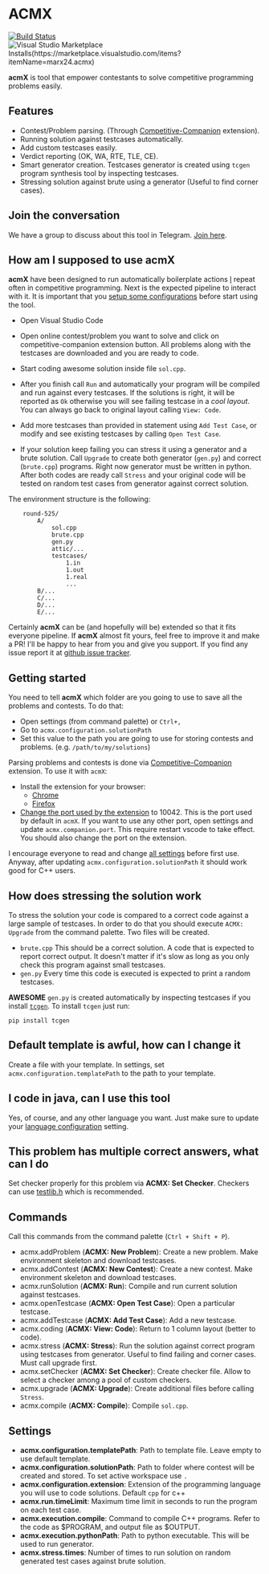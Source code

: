 # ACMX

[![Build Status](https://dev.azure.com/mfornet94/acmX/_apis/build/status/mfornet.acmx?branchName=master)](https://dev.azure.com/mfornet94/acmX/_build/latest?definitionId=1&branchName=master) ![Visual Studio Marketplace Installs(https://marketplace.visualstudio.com/items?itemName=marx24.acmx)](https://img.shields.io/visual-studio-marketplace/i/marx24.acmx)

**acmX** is tool that empower contestants to solve competitive programming problems easily.

## Features

* Contest/Problem parsing. (Through [Competitive-Companion](https://github.com/jmerle/competitive-companion) extension).
* Running solution against testcases automatically.
* Add custom testcases easily.
* Verdict reporting (OK, WA, RTE, TLE, CE).
* Smart generator creation. Testcases generator is created using `tcgen` program synthesis tool by inspecting testcases.
* Stressing solution against brute using a generator (Useful to find corner cases).

## Join the conversation

We have a group to discuss about this tool in Telegram. [Join here](https://t.me/acm_x).

## How am I supposed to use **acmX**

**acmX** have been designed to run automatically boilerplate actions [I](https://codeforces.com/profile/marX) repeat often in competitive programming. Next is the expected pipeline to interact with it. It is important that you [setup some configurations](#getting-started) before start using the tool.

* Open Visual Studio Code

* Open online contest/problem you want to solve and click on competitive-companion extension button. All problems along with the testcases are downloaded and you are ready to code.

* Start coding awesome solution inside file `sol.cpp`.

* After you finish call `Run` and automatically your program will be compiled and run against every testcases. If the solutions is right, it will be reported as `Ok` otherwise you will see failing testcase in a *cool layout*. You can always go back to original layout calling `View: Code`.

* Add more testcases than provided in statement using `Add Test Case`, or modify and see existing testcases by calling `Open Test Case`.

* If your solution keep failing you can stress it using a generator and a brute solution. Call `Upgrade` to create both generator (`gen.py`) and correct (`brute.cpp`) programs. Right now generator must be written in python. After both codes are ready call `Stress` and your original code will be tested on random test cases from generator against correct solution.

The environment structure is the following:

```file
    round-525/
        A/
            sol.cpp
            brute.cpp
            gen.py
            attic/...
            testcases/
                1.in
                1.out
                1.real
                ...
        B/...
        C/...
        D/...
        E/...
```

Certainly **acmX** can be (and hopefully will be) extended so that it fits everyone pipeline. If **acmX** almost fit yours, feel free to improve it and make a PR! I'll be happy to hear from you and give you support. If you find any issue report it at [github issue tracker](https://github.com/mfornet/acmx/issues).

## Getting started

You need to tell **acmX** which folder are you going to use to save all the problems and contests. To do that:

* Open settings (from command palette) or `Ctrl+,`
* Go to `acmx.configuration.solutionPath`
* Set this value to the path you are going to use for storing contests and problems. (e.g. `/path/to/my/solutions`)

Parsing problems and contests is done via [Competitive-Companion](https://github.com/jmerle/competitive-companion) extension. To use it with `acmX`:

* Install the extension for your browser:
  * [Chrome](https://chrome.google.com/webstore/detail/competitive-companion/cjnmckjndlpiamhfimnnjmnckgghkjbl)
  * [Firefox](https://addons.mozilla.org/en-US/firefox/addon/competitive-companion/)
* [Change the port used by the extension](https://github.com/jmerle/competitive-companion#custom-tools) to 10042. This is the port used by default in `acmX`. If you want to use any other port, open settings and update `acmx.companion.port`. This require restart vscode to take effect. You should also change the port on the extension.

I encourage everyone to read and change [all settings](#settings) before first use. Anyway, after updating `acmx.configuration.solutionPath` it should work good for C++ users.

## How does stressing the solution work

To stress the solution your code is compared to a correct code against a large sample of testcases. In order to do that you should execute `ACMX: Upgrade` from the command palette. Two files will be created.

* `brute.cpp` This should be a correct solution. A code that is expected to report correct output. It doesn't matter if it's slow as long as you only check this program against small testcases.
* `gen.py` Every time this code is executed is expected to print a random testcases.

**AWESOME** `gen.py` is created automatically by inspecting testcases if you install [`tcgen`](https://github.com/mfornet/tcgen).
To install `tcgen` just run:

`pip install tcgen`

## Default template is awful, how can I change it

Create a file with your template. In settings, set `acmx.configuration.templatePath` to the path to your template.

## I code in java, can I use this tool

Yes, of course, and any other language you want. Just make sure to update your [language configuration](doc/languages.md) setting.

## This problem has multiple correct answers, what can I do

Set checker properly for this problem via **ACMX: Set Checker**. Checkers can use [testlib.h](https://github.com/MikeMirzayanov/testlib) which is recommended.

## Commands

Call this commands from the command palette (`Ctrl + Shift + P`).

* acmx.addProblem (**ACMX: New Problem**): Create a new problem. Make environment skeleton and download testcases.
* acmx.addContest (**ACMX: New Contest**): Create a new contest. Make environment skeleton and download testcases.
* acmx.runSolution (**ACMX: Run**): Compile and run current solution against testcases.
* acmx.openTestcase (**ACMX: Open Test Case**): Open a particular testcase.
* acmx.addTestcase (**ACMX: Add Test Case**): Add a new testcase.
* acmx.coding (**ACMX: View: Code**): Return to 1 column layout (better to code).
* acmx.stress (**ACMX: Stress**): Run the solution against correct program using testcases from generator. Useful to find failing and corner cases. Must call upgrade first.
* acmx.setChecker (**ACMX: Set Checker**): Create checker file. Allow to select a checker among a pool of custom checkers.
* acmx.upgrade (**ACMX: Upgrade**): Create additional files before calling `Stress`.
* acmx.compile (**ACMX: Compile**): Compile `sol.cpp`.

## Settings

* **acmx.configuration.templatePath**: Path to template file. Leave empty to use default template.
* **acmx.configuration.solutionPath**: Path to folder where contest will be created and stored. To set active workspace use `.`
* **acmx.configuration.extension**: Extension of the programming language you will use to code solutions. Default `cpp` for c++
* **acmx.run.timeLimit**: Maximum time limit in seconds to run the program on each test case.
* **acmx.execution.compile**: Command to compile C++ programs. Refer to the code as $PROGRAM, and output file as $OUTPUT.
* **acmx.execution.pythonPath**: Path to python executable. This will be used to run generator.
* **acmx.stress.times**: Number of times to run solution on random generated test cases against
  brute solution.
